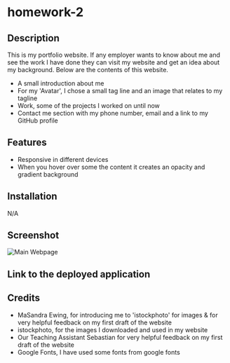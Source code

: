 # homework-2

## Description 

This is my portfolio website. If any employer wants to know about me and see the work I have done they can visit my website and get an idea about my background. Below are the contents of this website.

* A small introduction about me
* For my 'Avatar', I chose a small tag line and an image that relates to my tagline
* Work, some of the projects I worked on until now
* Contact me section with my phone number, email and a link to my GitHub profile

## Features

* Responsive in different devices
* When you hover over some the content it creates an opacity and gradient background

## Installation

N/A

## Screenshot

![Main Webpage](./screenshot/01-html-css-git-homework-demo.png)

## Link to the deployed application


## Credits

* MaSandra Ewing, for introducing me to 'istockphoto' for images & for very helpful feedback on my first draft of the website
* istockphoto, for the images I downloaded and used in my website
* Our Teaching Assistant Sebastian for very helpful feedback on my first draft of the website
* Google Fonts, I have used some fonts from google fonts 

